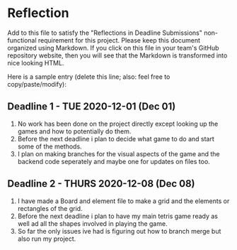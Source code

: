 # Reflection

Add to this file to satisfy the "Reflections in Deadline Submissions" non-functional 
requirement for this project. Please keep this document organized using Markdown. If you
click on this file in your team's GitHub repository website, then you will see
that the Markdown is transformed into nice looking HTML.

Here is a sample entry (delete this line; also: feel free to copy/paste/modify):

## Deadline 1 - TUE 2020-12-01 (Dec 01)

1. No work has been done on the project directly except looking up the games and how to potentially do them.
2. Before the next deadline i plan to decide what game to do and start some of the methods.
3. I plan on making branches for the visual aspects of the game and the backend code seperately and maybe one for updates on files too.

## Deadline 2 - THURS 2020-12-08 (Dec 08)

1. I have made a Board and element file to make a grid and the elements or rectangles of the grid.
2. Before the next deadline i plan to have my main tetris game ready as well ad all the shapes involved in playing the game.
3. So far the only issues ive had is figuring out how to branch merge but also run my project.
